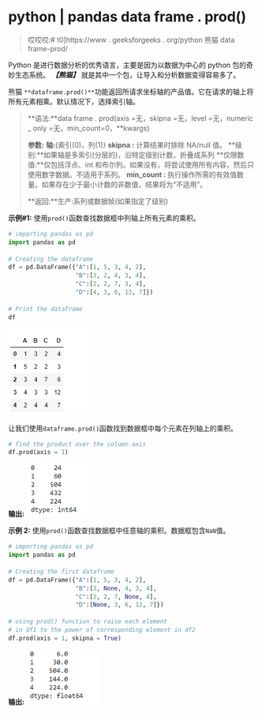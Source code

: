 # python | pandas data frame . prod()

> 哎哎哎:# t0]https://www . geeksforgeeks . org/python 熊猫 data frame-prod/

Python 是进行数据分析的优秀语言，主要是因为以数据为中心的 python 包的奇妙生态系统。 ***【熊猫】*** 就是其中一个包，让导入和分析数据变得容易多了。

熊猫 `**dataframe.prod()**`功能返回所请求坐标轴的产品值。它在请求的轴上将所有元素相乘。默认情况下，选择索引轴。

> **语法:**data frame . prod(axis =无，skipna =无，level =无，numeric _ only =无，min_count=0，**kwargs)
> 
> **参数:**
> **轴:**{索引(0)，列(1)}
> **skipna :** 计算结果时排除 NA/null 值。
> **级别:**如果轴是多索引(分层的)，沿特定级别计数，折叠成系列
> **仅限数值:**仅包括浮点、int 和布尔列。如果没有，将尝试使用所有内容，然后只使用数字数据。不适用于系列。
> **min_count :** 执行操作所需的有效值数量。如果存在少于最小计数的非数值，结果将为“不适用”。
> 
> **返回:**生产:系列或数据帧(如果指定了级别)

**示例#1:** 使用`prod()`函数查找数据框中列轴上所有元素的乘积。

```py
# importing pandas as pd
import pandas as pd

# Creating the dataframe 
df = pd.DataFrame({"A":[1, 5, 3, 4, 2], 
                   "B":[3, 2, 4, 3, 4],
                   "C":[2, 2, 7, 3, 4], 
                   "D":[4, 3, 6, 12, 7]})

# Print the dataframe
df
```

![](img/f81d9e7664bffaa4d6e99e24c210142e.png)

让我们使用`dataframe.prod()`函数找到数据框中每个元素在列轴上的乘积。

```py
# find the product over the column axis
df.prod(axis = 1)
```

**输出:**
![](img/564d0870b0d1340d5e183ddff10e020d.png)

**示例 2:** 使用`prod()`函数查找数据框中任意轴的乘积。数据框包含`NaN`值。

```py
# importing pandas as pd
import pandas as pd

# Creating the first dataframe 
df = pd.DataFrame({"A":[1, 5, 3, 4, 2],
                   "B":[3, None, 4, 3, 4], 
                   "C":[2, 2, 7, None, 4], 
                   "D":[None, 3, 6, 12, 7]})

# using prod() function to raise each element 
# in df1 to the power of corresponding element in df2
df.prod(axis = 1, skipna = True)
```

**输出:**
![](img/67bb633226392c106c9e6105885a0fea.png)